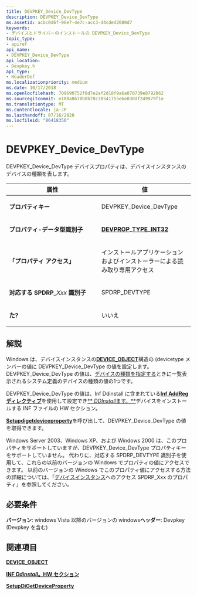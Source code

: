 ```yaml
---
title: DEVPKEY_Device_DevType
description: DEVPKEY_Device_DevType
ms.assetid: acbc0d6f-96e7-4e7c-acc3-d4cded2080d7
keywords:
- デバイスとドライバーのインストールの DEVPKEY_Device_DevType
topic_type:
- apiref
api_name:
- DEVPKEY_Device_DevType
api_location:
- Devpkey.h
api_type:
- HeaderDef
ms.localizationpriority: medium
ms.date: 10/17/2018
ms.openlocfilehash: 709690752f8d7e2af2d18f9a6a070739e8792062
ms.sourcegitcommit: e180a0670b0b78c30541755e6e030df249979f1e
ms.translationtype: MT
ms.contentlocale: ja-JP
ms.lasthandoff: 07/16/2020
ms.locfileid: "86418350"
---
```

# <a name="devpkey_device_devtype"></a>DEVPKEY_Device_DevType


DEVPKEY_Device_DevType デバイスプロパティは、デバイスインスタンスのデバイスの種類を表します。

<table>
<colgroup>
<col width="50%" />
<col width="50%" />
</colgroup>
<thead>
<tr>
<th>属性</th>
<th>値</th>
</tr>
</thead>
<tbody>
<tr class="odd">
<td align="left"><p><strong>プロパティキー</strong></p></td>
<td align="left"><p>DEVPKEY_Device_DevType</p></td>
</tr>
<tr class="even">
<td align="left"><p><strong>プロパティ-データ型識別子</strong></p></td>
<td align="left"><p><a href="devprop-type-int32.md" data-raw-source="[&lt;strong&gt;DEVPROP_TYPE_INT32&lt;/strong&gt;](devprop-type-int32.md)"><strong>DEVPROP_TYPE_INT32</strong></a></p></td>
</tr>
<tr class="odd">
<td align="left"><p><strong>「プロパティ アクセス」</strong></p></td>
<td align="left"><p>インストールアプリケーションおよびインストーラーによる読み取り専用アクセス</p></td>
</tr>
<tr class="even">
<td align="left"><p><strong>対応する SPDRP_</strong><em>Xxx</em> <strong>識別子</strong></p></td>
<td align="left"><p>SPDRP_DEVTYPE</p></td>
</tr>
<tr class="odd">
<td align="left"><p><strong>た?</strong></p></td>
<td align="left"><p>いいえ</p></td>
</tr>
</tbody>
</table>

 

<a name="remarks"></a>解説
-------

Windows は、デバイスインスタンスの[**DEVICE_OBJECT**](https://docs.microsoft.com/windows-hardware/drivers/ddi/wdm/ns-wdm-_device_object)構造の (devicetype メンバーの値に DEVPKEY_Device_DevType の値を設定します。 DEVPKEY_Device_DevType の値は、[デバイスの種類を指定する](https://docs.microsoft.com/windows-hardware/drivers/kernel/specifying-device-types)ときに一覧表示されるシステム定義のデバイスの種類の値の1つです。

DEVPKEY_Device_DevType の値は、Inf Ddinstall に含まれている[**Inf AddReg ディレクティブ**](https://docs.microsoft.com/windows-hardware/drivers/install/inf-addreg-directive)を使用して設定でき[** *DDInstall*ます。**](https://docs.microsoft.com/windows-hardware/drivers/install/inf-ddinstall-hw-section)デバイスをインストールする INF ファイルの HW セクション。

[**Setupdigetdeviceproperty**](https://docs.microsoft.com/windows/desktop/api/setupapi/nf-setupapi-setupdigetdevicepropertyw)を呼び出して、DEVPKEY_Device_DevType の値を取得できます。

Windows Server 2003、Windows XP、および Windows 2000 は、このプロパティをサポートしていますが、DEVPKEY_Device_DevType プロパティキーをサポートしていません。 代わりに、対応する SPDRP_DEVTYPE 識別子を使用して、これらの以前のバージョンの Windows でプロパティの値にアクセスできます。 以前のバージョンの Windows でこのプロパティ値にアクセスする方法の詳細については、「[デバイスインスタンス](https://docs.microsoft.com/windows-hardware/drivers/install/accessing-device-instance-spdrp-xxx-properties)へのアクセス SPDRP_Xxx のプロパティ」を参照してください。

<a name="requirements"></a>必要条件
------------

**バージョン**: windows Vista 以降のバージョンの windows**ヘッダー**: Devpkey (Devpkey を含む)


## <a name="see-also"></a>関連項目


[**DEVICE_OBJECT**](https://docs.microsoft.com/windows-hardware/drivers/ddi/wdm/ns-wdm-_device_object)

[**INF *Ddinstall*。HW セクション**](https://docs.microsoft.com/windows-hardware/drivers/install/inf-ddinstall-hw-section)

[**SetupDiGetDeviceProperty**](https://docs.microsoft.com/windows/desktop/api/setupapi/nf-setupapi-setupdigetdevicepropertyw)

 

 






